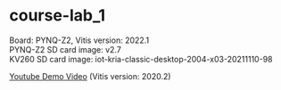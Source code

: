 # course-lab_1
Board: PYNQ-Z2, Vitis version: 2022.1 <br />
PYNQ-Z2 SD card image: v2.7 <br />
KV260 SD card image: iot-kria-classic-desktop-2004-x03-20211110-98

[Youtube Demo Video](https://youtu.be/bXwMO-fN6BM) (Vitis version: 2020.2)
